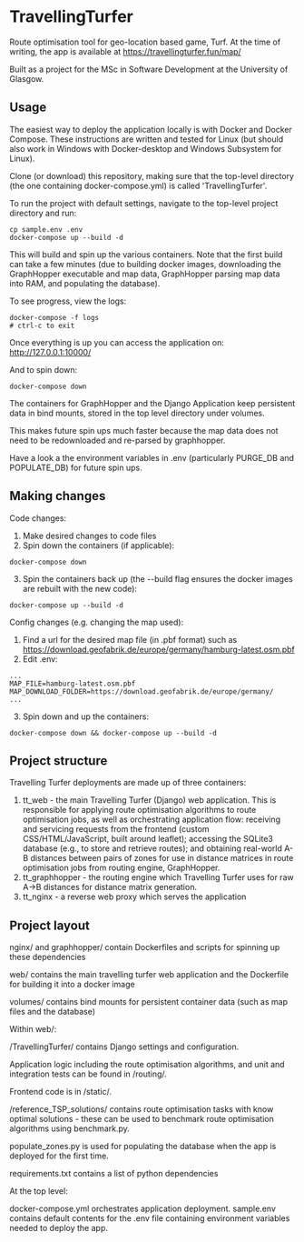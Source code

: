 # TravellingTurfer

Route optimisation tool for geo-location based game, Turf. At the time of writing, the app is available at https://travellingturfer.fun/map/

Built as a project for the MSc in Software Development at the University of Glasgow.

## Usage

The easiest way to deploy the application locally is with Docker and Docker Compose. These instructions are written and tested for Linux (but should also work in Windows with Docker-desktop and Windows Subsystem for Linux).

Clone (or download) this repository, making sure that the top-level directory (the one containing docker-compose.yml) is called 'TravellingTurfer'.

To run the project with default settings, navigate to the top-level project directory and run:

```
cp sample.env .env
docker-compose up --build -d
```

This will build and spin up the various containers. Note that the first build can take a few minutes (due to building docker images, downloading the GraphHopper executable and map data, GraphHopper parsing map data into RAM, and populating the database).

To see progress, view the logs:

```
docker-compose -f logs
# ctrl-c to exit
```

Once everything is up you can access the application on: http://127.0.0.1:10000/

And to spin down:

```
docker-compose down
```

The containers for GraphHopper and the Django Application keep persistent data in bind mounts, stored in the top level directory under volumes.

This makes future spin ups much faster because the map data does not need to be redownloaded and re-parsed by graphhopper.

Have a look a the environment variables in .env (particularly PURGE_DB and POPULATE_DB) for future spin ups.

## Making changes

Code changes:

1. Make desired changes to code files
2. Spin down the containers (if applicable):
```
docker-compose down
```
3. Spin the containers back up (the --build flag ensures the docker images are rebuilt with the new code):
```
docker-compose up --build -d
```

Config changes (e.g. changing the map used):

1. Find a url for the desired map file (in .pbf format) such as https://download.geofabrik.de/europe/germany/hamburg-latest.osm.pbf
2. Edit .env:
```
...
MAP_FILE=hamburg-latest.osm.pbf
MAP_DOWNLOAD_FOLDER=https://download.geofabrik.de/europe/germany/
...
```
3. Spin down and up the containers:
```
docker-compose down && docker-compose up --build -d
```

## Project structure

Travelling Turfer deployments are made up of three containers:

1. tt_web - the main Travelling Turfer (Django) web application. This is responsible for applying route optimisation algorithms to route optimisation jobs, as well as orchestrating application flow: receiving and servicing requests from the frontend (custom CSS/HTML/JavaScript, built around leaflet); accessing the SQLite3 database (e.g., to store and retrieve routes); and obtaining real-world A-B distances between pairs of zones for use in distance matrices in route optimisation jobs from routing engine, GraphHopper.
2. tt_graphhopper - the routing engine which Travelling Turfer uses for raw A->B distances for distance matrix generation.
3. tt_nginx - a reverse web proxy which serves the application

## Project layout

nginx/ and graphhopper/ contain Dockerfiles and scripts for spinning up these dependencies

web/ contains the main travelling turfer web application and the Dockerfile for building it into a docker image

volumes/ contains bind mounts for persistent container data (such as map files and the database)

Within web/:

/TravellingTurfer/ contains Django settings and configuration.

Application logic including the route optimisation algorithms, and unit and integration tests can be found in /routing/.

Frontend code is in /static/.

/reference_TSP_solutions/ contains route optimisation tasks with know optimal solutions - these can be used to benchmark route optimisation algorithms using benchmark.py.

populate_zones.py is used for populating the database when the app is deployed for the first time.

requirements.txt contains a list of python dependencies

At the top level:

docker-compose.yml orchestrates application deployment.
sample.env contains default contents for the .env file containing environment variables needed to deploy the app.
